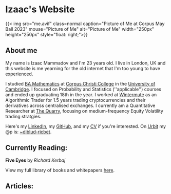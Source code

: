# Izaac's Website
{{< img src="me.avif" class=normal caption="Picture of Me at Corpus May Ball 2023" mouse="Picture of Me" alt="Picture of Me" width="250px" height="250px" style="float: right;">}}
## About me
My name is Izaac Mammadov and I'm 23 years old. I live in London, UK and this website is me yearning for the old internet that I'm too young to have experienced.

I studied [BA Mathematics](https://en.wikipedia.org/wiki/Mathematical_Tripos) at [Corpus Christi College](https://www.corpus.cam.ac.uk/) in the [University of Cambridge](https://www.cam.ac.uk/). I focused on Probability and Statistics (''applicable'') courses and ended up graduating 18th in the year. I worked at [Wintermute](https://wintermute.com/) as an Algorithmic Trader for 1.5 years trading cryptocurrencies and their derivatives across centralised exchanges. I currently am a Quantitative Researcher at [The Quarry](https://www.quarrylp.com/), focusing on medium-frequency Equity Volatility trading stratgies.

Here's my [LinkedIn](https://www.linkedin.com/in/izaac-mammadov/), my [GitHub](https://github.com/IzaacMammadov), and my [CV](CV.pdf) if you're interested. On [Urbit](urbit) my @p is: [~diblud-ricbet](https://tlon.network/lure/~loshut-lonreg/tlon).

## Currently Reading:

**Five Eyes** by *Richard Kerbaj*

View my full library of books and whitepapers [here](library).

## Articles:
